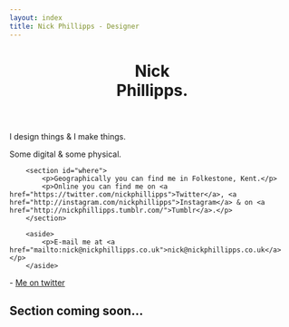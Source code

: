 ```yaml
---
layout: index
title: Nick Phillipps - Designer
---
```


<div id="main">
<header id="header">
			<h1>Nick <br/>Phillipps.</h1>

</header>
		<section id="what">
		<p>I design things & I make things.</p>
		<p>Some digital & some physical.</p>
		</section>
		
		<section id="where">
			<p>Geographically you can find me in Folkestone, Kent.</p>
			<p>Online you can find me on <a href="https://twitter.com/nickphillipps">Twitter</a>, <a href="http://instagram.com/nickphillipps">Instagram</a> & on <a href="http://nickphillipps.tumblr.com/">Tumblr</a>.</p>
		</section>	

		<aside>
			<p>E-mail me at <a href="mailto:nick@nickphillipps.co.uk">nick@nickphillipps.co.uk</a></p>
		</aside>
</div>
 <section id="instafeed">
 </section>
 <section id="twitter">
 	<span id="tweeter"></span>
 	<span class="citation">- <a href="https://twitter.com/NickPhillipps">Me on twitter</a></span>
 </section>
 <section id="post">
	<h2> Section coming soon...</h2>
 </section>
